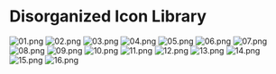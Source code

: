 # Disorganized Icon Library

![01.png](/img/icons/01.png) ![02.png](/img/icons/02.png) ![03.png](/img/icons/03.png) ![04.png](/img/icons/04.png) ![05.png](/img/icons/05.png) ![06.png](/img/icons/06.png) ![07.png](/img/icons/07.png) ![08.png](/img/icons/08.png) ![09.png](/img/icons/09.png) ![10.png](/img/icons/10.png) ![11.png](/img/icons/11.png) ![12.png](/img/icons/12.png) ![13.png](/img/icons/13.png) ![14.png](/img/icons/14.png) ![15.png](/img/icons/15.png) ![16.png](/img/icons/16.png) 